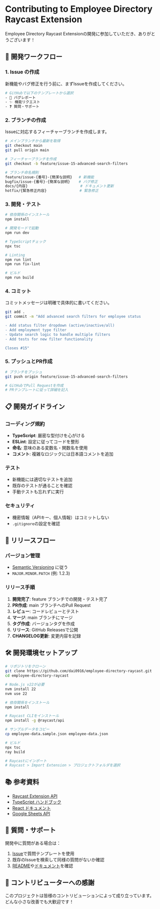 # Contributing to Employee Directory Raycast Extension

Employee Directory Raycast Extensionの開発に参加していただき、ありがとうございます！

## 🚀 開発ワークフロー

### 1. Issue の作成
新機能やバグ修正を行う前に、まずIssueを作成してください。

```bash
# GitHubで以下のテンプレートから選択
- 🐛 バグレポート
- ✨ 機能リクエスト  
- ❓ 質問・サポート
```

### 2. ブランチの作成
Issueに対応するフィーチャーブランチを作成します。

```bash
# メインブランチから最新を取得
git checkout main
git pull origin main

# フィーチャーブランチを作成
git checkout -b feature/issue-15-advanced-search-filters

# ブランチ命名規則
feature/issue-{番号}-{簡潔な説明}   # 新機能
bugfix/issue-{番号}-{簡潔な説明}    # バグ修正
docs/{内容}                        # ドキュメント更新
hotfix/{緊急修正内容}               # 緊急修正
```

### 3. 開発・テスト

```bash
# 依存関係のインストール
npm install

# 開発モードで起動
npm run dev

# TypeScriptチェック
npx tsc

# Linting
npm run lint
npm run fix-lint

# ビルド
npm run build
```

### 4. コミット
コミットメッセージは明確で具体的に書いてください。

```bash
git add .
git commit -m "Add advanced search filters for employee status

- Add status filter dropdown (active/inactive/all)
- Add employment type filter
- Update search logic to handle multiple filters
- Add tests for new filter functionality

Closes #15"
```

### 5. プッシュとPR作成

```bash
# ブランチをプッシュ
git push origin feature/issue-15-advanced-search-filters

# GitHubでPull Requestを作成
# PRテンプレートに従って詳細を記入
```

## 📋 開発ガイドライン

### コーディング規約
- **TypeScript**: 厳密な型付けを心がける
- **ESLint**: 設定に従ってコードを整形
- **命名**: 意味のある変数名・関数名を使用
- **コメント**: 複雑なロジックには日本語コメントを追加

### テスト
- 新機能には適切なテストを追加
- 既存のテストが通ることを確認
- 手動テストも忘れずに実行

### セキュリティ
- 機密情報（APIキー、個人情報）はコミットしない
- `.gitignore`の設定を確認

## 🔄 リリースフロー

### バージョン管理
- [Semantic Versioning](https://semver.org/) に従う
- `MAJOR.MINOR.PATCH` (例: 1.2.3)

### リリース手順
1. **開発完了**: feature ブランチでの開発・テスト完了
2. **PR作成**: main ブランチへのPull Request
3. **レビュー**: コードレビューとテスト
4. **マージ**: main ブランチにマージ
5. **タグ作成**: バージョンタグを作成
6. **リリース**: GitHub Releasesで公開
7. **CHANGELOG更新**: 変更内容を記録

## 🛠️ 開発環境セットアップ

```bash
# リポジトリをクローン
git clone https://github.com/dai0916/employee-directory-raycast.git
cd employee-directory-raycast

# Node.js v22が必要
nvm install 22
nvm use 22

# 依存関係をインストール
npm install

# Raycast CLIをインストール
npm install -g @raycast/api

# サンプルデータをコピー
cp employee-data.sample.json employee-data.json

# ビルド
npx tsc
ray build

# Raycastにインポート
# Raycast > Import Extension > プロジェクトフォルダを選択
```

## 📚 参考資料

- [Raycast Extension API](https://developers.raycast.com/)
- [TypeScript ハンドブック](https://www.typescriptlang.org/docs/)
- [React ドキュメント](https://react.dev/)
- [Google Sheets API](https://developers.google.com/sheets/api)

## 💬 質問・サポート

開発中に質問がある場合は：

1. [Issue](https://github.com/dai0916/employee-directory-raycast/issues)で質問テンプレートを使用
2. 既存のIssueを検索して同様の質問がないか確認
3. [README](README.md)や[ドキュメント](GOOGLE_SHEETS_SETUP.md)を確認

## 🎉 コントリビューターへの感謝

このプロジェクトは皆様のコントリビューションによって成り立っています。  
どんな小さな改善でも大歓迎です！